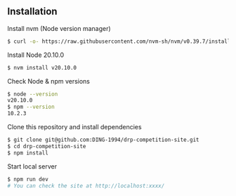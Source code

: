 ## Installation
Install nvm (Node version manager)
```sh
$ curl -o- https://raw.githubusercontent.com/nvm-sh/nvm/v0.39.7/install.sh | bash
```

Install Node 20.10.0
```sh
$ nvm install v20.10.0
```

Check Node & npm versions
```sh
$ node --version
v20.10.0
$ npm --version
10.2.3
```

Clone this repository and install dependencies
```sh
$ git clone git@github.com:DING-1994/drp-competition-site.git
$ cd drp-competition-site
$ npm install
```

Start local server
```sh
$ npm run dev
# You can check the site at http://localhost:xxxx/
```